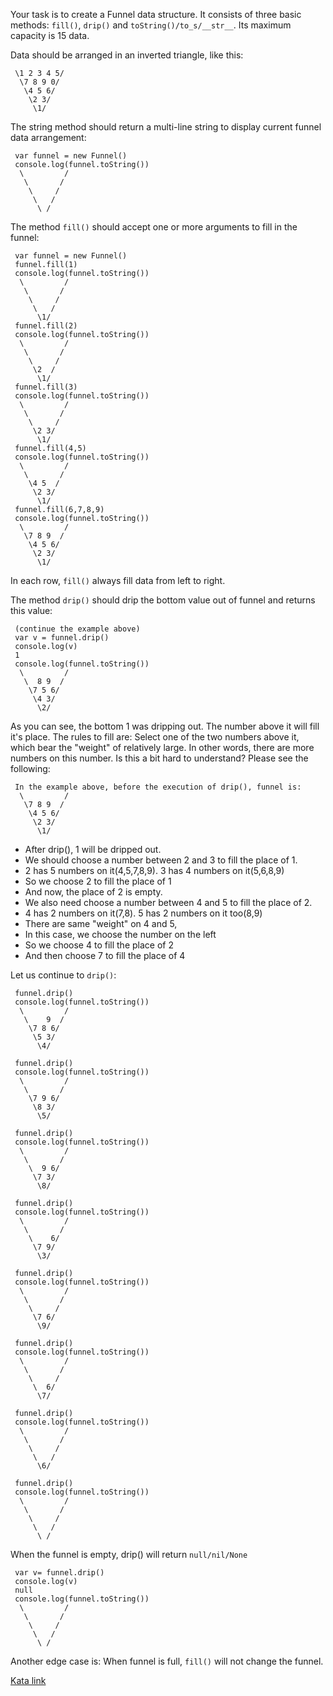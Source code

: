 Your task is to create a Funnel data structure. It consists of three basic methods: `fill()`, `drip()` and `toString()/to_s/__str__`. Its maximum capacity is 15 data.

Data should be arranged in an inverted triangle, like this:
```
 \1 2 3 4 5/
  \7 8 9 0/
   \4 5 6/
    \2 3/
     \1/
```

The string method should return a multi-line string to display current funnel data arrangement:
```
 var funnel = new Funnel()
 console.log(funnel.toString())
  \         /
   \       /
    \     /
     \   /
      \ /
```

The method `fill()` should accept one or more arguments to fill in the funnel:
```
 var funnel = new Funnel()
 funnel.fill(1)
 console.log(funnel.toString())
  \         /
   \       /
    \     /
     \   /
      \1/
 funnel.fill(2)
 console.log(funnel.toString())
  \         /
   \       /
    \     /
     \2  /
      \1/
 funnel.fill(3)
 console.log(funnel.toString())
  \         /
   \       /
    \     /
     \2 3/
      \1/
 funnel.fill(4,5)
 console.log(funnel.toString())
  \         /
   \       /
    \4 5  /
     \2 3/
      \1/
 funnel.fill(6,7,8,9)
 console.log(funnel.toString())
  \         /
   \7 8 9  /
    \4 5 6/
     \2 3/
      \1/
```

In each row, `fill()` always fill data from left to right.

The method `drip()` should drip the bottom value out of funnel and returns this value:
```
 (continue the example above)
 var v = funnel.drip()
 console.log(v)
 1
 console.log(funnel.toString())
  \         /
   \  8 9  /
    \7 5 6/
     \4 3/
      \2/
```

As you can see, the bottom 1 was dripping out. The number above it will fill it's place. The rules to fill are: Select one of the two numbers above it, which bear the "weight" of relatively large. In other words, there are more numbers on this number. Is this a bit hard to understand? Please see the following:
```
 In the example above, before the execution of drip(), funnel is:
  \         /
   \7 8 9  /
    \4 5 6/
     \2 3/
      \1/
```
- After drip(), 1 will be dripped out.
- We should choose a number between 2 and 3 to fill the place of 1.
- 2 has 5 numbers on it(4,5,7,8,9). 3 has 4 numbers on it(5,6,8,9)
- So we choose 2 to fill the place of 1
- And now, the place of 2 is empty.
- We also need choose a number between 4 and 5 to fill the place of 2.
- 4 has 2 numbers on it(7,8). 5 has 2 numbers on it too(8,9)
- There are same "weight" on 4 and 5,
- In this case, we choose the number on the left
- So we choose 4 to fill the place of 2
- And then choose 7 to fill the place of 4

Let us continue to `drip()`:
```
 funnel.drip()
 console.log(funnel.toString())
  \         /
   \    9  /
    \7 8 6/
     \5 3/
      \4/

 funnel.drip()
 console.log(funnel.toString())
  \         /
   \       /
    \7 9 6/
     \8 3/
      \5/

 funnel.drip()
 console.log(funnel.toString())
  \         /
   \       /
    \  9 6/
     \7 3/
      \8/

 funnel.drip()
 console.log(funnel.toString())
  \         /
   \       /
    \    6/
     \7 9/
      \3/

 funnel.drip()
 console.log(funnel.toString())
  \         /
   \       /
    \     /
     \7 6/
      \9/

 funnel.drip()
 console.log(funnel.toString())
  \         /
   \       /
    \     /
     \  6/
      \7/

 funnel.drip()
 console.log(funnel.toString())
  \         /
   \       /
    \     /
     \   /
      \6/

 funnel.drip()
 console.log(funnel.toString())
  \         /
   \       /
    \     /
     \   /
      \ /
```

When the funnel is empty, drip() will return `null/nil/None`
```
 var v= funnel.drip()
 console.log(v)
 null
 console.log(funnel.toString())
  \         /
   \       /
    \     /
     \   /
      \ /
```

Another edge case is: When funnel is full, `fill()` will not change the funnel.


[Kata link](https://www.codewars.com/kata/585b373ce08bae41b800006e)
